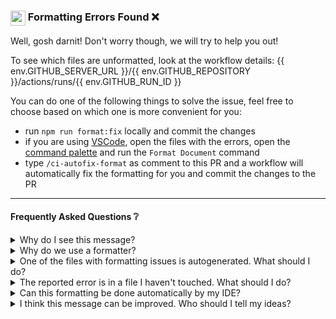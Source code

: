 ### <img src="https://api.iconify.design/logos:prettier.svg" height="24" align="top" /> Formatting Errors Found ❌

Well, gosh darnit! Don't worry though, we will try to help you out!

To see which files are unformatted, look at the workflow details: {{ env.GITHUB_SERVER_URL }}/{{ env.GITHUB_REPOSITORY }}/actions/runs/{{ env.GITHUB_RUN_ID }}

You can do one of the following things to solve the issue, feel free to choose based on which one is more convenient for you:

- run `npm run format:fix` locally and commit the changes
- if you are using [VSCode](https://code.visualstudio.com/), open the files with the errors, open the [command palette](https://code.visualstudio.com/docs/getstarted/tips-and-tricks#_command-palette) and run the `Format Document` command
- type `/ci-autofix-format` as comment to this PR and a workflow will automatically fix the formatting for you and commit the changes to the PR

---

#### Frequently Asked Questions ❔

<details>
<summary>Why do I see this message?</summary>

We use a formatter for our source code, called [Prettier](https://prettier.io/). For each PR we run this formatter as part of a CI job to make sure every file is formatted with it. You see this message, because one of the files in this PR's branch is not formatted.

</details>

<details>
<summary>Why do we use a formatter?</summary>

You can read a lot of articles on the internet about why having a code formatter is beneficial. Probably the best place to start is prettier's own website: [prettier - why-prettier](https://prettier.io/docs/en/why-prettier).

Here are some quotes from the website:

> “We want to free mental threads and end discussions around style. While sometimes fruitful, these discussions are for the most part wasteful.”

> “Our top reason was to stop wasting our time debating style nits.”

> “I want to write code. Not spend cycles on formatting.”

</details>

<details>
<summary>One of the files with formatting issues is autogenerated. What should I do?</summary>

You have a few options:

- if you have access to the code generator's source code, you could use the [Prettier API](https://prettier.io/docs/en/api) as part of the code generation process. This is similar to what people using [graphql codegen](https://the-guild.dev/graphql/codegen/plugins/other/add) do for example
- if you can't change the code generation's process to call prettier as part of it, you can add a glob pattern to the `.prettierignore` file, which is located at the root of the repository.

</details>

<details>
<summary>The reported error is in a file I haven't touched. What should I do?</summary>

Someone might have bypassed the branch protection rules, and committed an unformatted file to master. The best you can do is to create a new PR with only the formatting changes, and notify everyone else in the [slack channel]() about it. After that PR gets merged, you can merge master into this PR, and the formatting errors will be solved.

</details>

<details>
<summary>Can this formatting be done automatically by my IDE?</summary>

Of course! If you are using [VSCode](https://code.visualstudio.com/), download the [Prettier extension](https://marketplace.visualstudio.com/items?itemName=esbenp.prettier-vscode) and then reload your IDE. You might also want to read [the documentation about how to install every recommended extension]().

After that, VSCode will use prettier as the default formatter. See how formatting works in vscode by vitising their website: [vscode - formatting](https://code.visualstudio.com/docs/editor/codebasics#_formatting).

We also recommend you to enable formatting on file saves by adding the following configuration to your [user's setting.json](https://code.visualstudio.com/docs/getstarted/settings):

```jsonc
{
  "editor.formatOnSave": true,
  // format on paste can be annoying, feel free to disable or enable it.
  "editor.formatOnPaste": false
}
```

</details>

<details>
<summary>I think this message can be improved. Who should I tell my ideas?</summary>

You can post your improvement idea in the [#frontend]() channel, we will make sure to respond, and take your suggestions seriously;)

</details>
